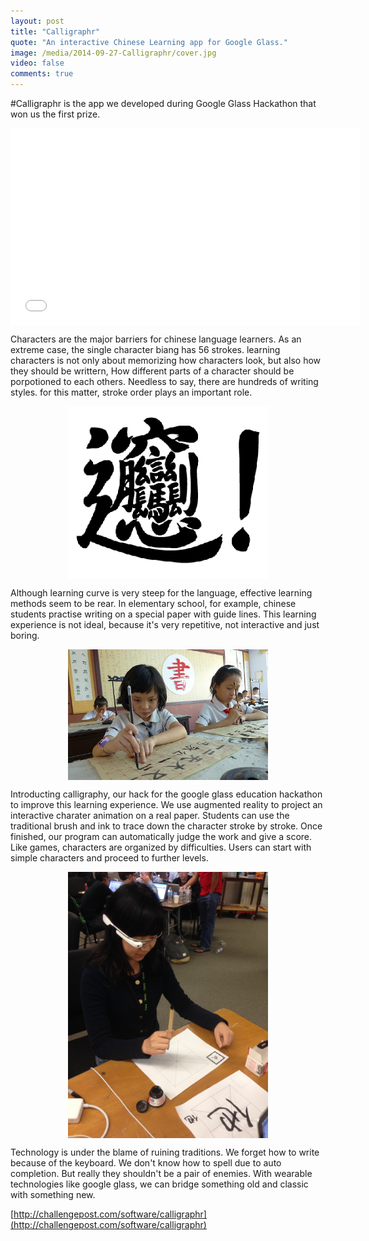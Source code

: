 ```yaml
---
layout: post
title: "Calligraphr"
quote: "An interactive Chinese Learning app for Google Glass."
image: /media/2014-09-27-Calligraphr/cover.jpg
video: false
comments: true
---
```


#Calligraphr is the app we developed during Google Glass Hackathon that won us the first prize. 

<iframe width="560" height="315" src="//www.youtube.com/embed/abWyiEY7P-A?rel=0" style="display:block;margin-left:auto;margin-right:auto" frameborder="0"> </iframe>

Characters are the major barriers for chinese language learners. As an extreme case, the single character biang has 56 strokes. 
learning characters is not only about memorizing how characters look, but also how they should be writtern, How different parts of a character should be porpotioned to each others. Needless to say, there are hundreds of writing styles. for this matter, stroke order plays an important role. 

<img src="/media/2014-09-27-Calligraphr/biang.gif" align="center" style="width:320px;display:block;margin-left:auto;margin-right:auto"/>

Although learning curve is very steep for the language, effective learning methods seem to be rear. In elementary school, for example, chinese students practise writing on a special paper with guide lines. This learning experience is not ideal, because it's very repetitive, not interactive and just boring.

<img src="/media/2014-09-27-Calligraphr/xiaoxueshufa.jpg" align="center" style="width:320px;display:block;margin-left:auto;margin-right:auto" />

Introducting calligraphy, our hack for the google glass education hackathon to improve this learning experience. We use augmented reality to project an interactive charater animation on a real paper. Students can use the traditional brush and ink to trace down the character stroke by stroke. Once finished, our program can automatically judge the work and give a score. Like games, characters are organized by difficulties. Users can start with simple characters and proceed to further levels.

<img src="/media/2014-09-27-Calligraphr/IMG_3964.jpg" align="center" style="width:320px;display:block;margin-left:auto;margin-right:auto" />

Technology is under the blame of ruining traditions. We forget how to write because of the keyboard. We don't know how to spell due to auto completion. But really they shouldn't be a pair of enemies. With wearable technologies like google glass, we can bridge something old and classic with something new.

[http://challengepost.com/software/calligraphr](http://challengepost.com/software/calligraphr)